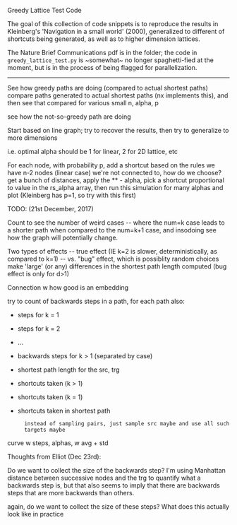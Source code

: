 Greedy Lattice Test Code

The goal of this collection of code snippets is to reproduce the results in Kleinberg's 'Navigation in a small world' (2000), generalized to different of shortcuts being generated, as well as to higher dimension lattices.

The Nature Brief Communications pdf is in the folder; the code in `greedy_lattice_test.py` is ~somewhat~ no longer spaghetti-fied at the moment, but is in the process of being flagged for parallelization.

---

See how greedy paths are doing (compared to actual shortest paths)
compare paths generated to actual shortest paths (nx implements this),
and then see that compared for various small n, alpha, p

see how the not-so-greedy path are doing

Start based on line graph; try to recover the results,
then try to generalize to more dimensions

i.e. optimal alpha should be 1 for linear,
                             2 for 2D lattice, etc

For each node, with probability p, add a shortcut based on the rules
we have n-2 nodes (linear case) we're not connected to, how do we choose?
get a bunch of distances, apply the ** - alpha, pick a shortcut proportional
to value in the rs_alpha array, then run this simulation for many alphas
and plot (Kleinberg has p=1, so try with this first)

TODO: (21st December, 2017)

Count to see the number of weird cases -- where the num=k case leads to a
shorter path when compared to the num=k+1 case, and insodoing see how the
graph will potentially change.

Two types of effects -- true effect (IE k=2 is slower, deterministically,
as compared to k=1) -- vs. "bug" effect, which is possiblity random choices
make 'large' (or any) differences in the shortest path length computed
(bug effect is only for d>1)

Connection w how good is an embedding

try to count of backwards steps in a path, for each path
also:   

* steps for k = 1
* steps for k = 2
* ...
* backwards steps for k > 1 (separated by case)
* shortest path length for the src, trg
* shortcuts taken (k > 1)
* shortcuts taken (k = 1)
* shortcuts taken in shortest path

        instead of sampling pairs, just sample src maybe and use all such
        targets maybe

curve w steps, alphas, w avg + std

Thoughts from Elliot (Dec 23rd):

Do we want to collect the size of the backwards step?
I'm using Manhattan distance between successive nodes and the trg
to quantify what a backwards step is, but that also seems to imply
that there are backwards steps that are more backwards than others.

again, do we want to collect the size of these steps? What does this
actually look like in practice
